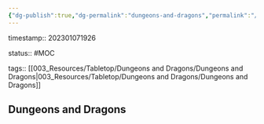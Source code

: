 ```yaml
---
{"dg-publish":true,"dg-permalink":"dungeons-and-dragons","permalink":"/dungeons-and-dragons/"}
---
```



timestamp:: 202301071926

status:: #MOC

tags:: [[003_Resources/Tabletop/Dungeons and Dragons/Dungeons and Dragons\|003_Resources/Tabletop/Dungeons and Dragons/Dungeons and Dragons]]

## Dungeons and Dragons



